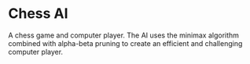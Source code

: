 # Chess AI

A chess game and computer player. The AI uses the minimax algorithm combined with alpha-beta pruning to create an efficient and challenging computer player. 
